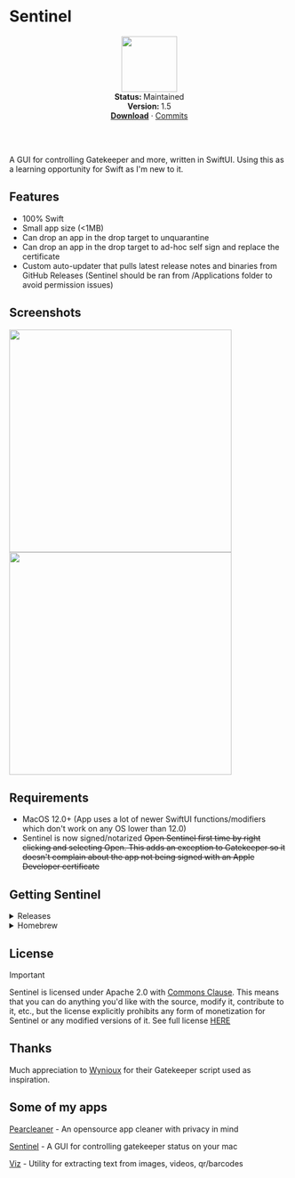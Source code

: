 # Sentinel
<p align="center">
  <img src="https://github.com/alienator88/Sentinel/assets/6263626/2c3d699d-eea6-49db-8a7d-cc66e0ce9b97" width="100" height="100" />
   <br />
   <strong>Status: </strong>Maintained 
   <br />
   <strong>Version: </strong>1.5
   <br />
   <a href="https://github.com/alienator88/Sentinel/releases"><strong>Download</strong></a>
    · 
   <a href="https://github.com/alienator88/Sentinel/commits">Commits</a>
   <br />
   <br />
</p>
</br>

A GUI for controlling Gatekeeper and more, written in SwiftUI. Using this as a learning opportunity for Swift as I'm new to it.


## Features
- 100% Swift
- Small app size (<1MB)
- Can drop an app in the drop target to unquarantine
- Can drop an app in the drop target to ad-hoc self sign and replace the certificate
- Custom auto-updater that pulls latest release notes and binaries from GitHub Releases (Sentinel should be ran from /Applications folder to avoid permission issues)



## Screenshots

<img src="https://github.com/alienator88/Sentinel/assets/6263626/43a8bab1-9bb1-40b2-82ce-62c91b57e066" align="left" width="400" />

<img src="https://github.com/alienator88/Sentinel/assets/6263626/7cbf2e86-e73c-49d6-9fca-cfeb0273bab2" align="center" width="400" />


## Requirements
- MacOS 12.0+ (App uses a lot of newer SwiftUI functions/modifiers which don't work on any OS lower than 12.0)
- Sentinel is now signed/notarized ~~Open Sentinel first time by right clicking and selecting Open. This adds an exception to Gatekeeper so it doesn't complain about the app not being signed with an Apple Developer certificate~~


## Getting Sentinel

<details>
  <summary>Releases</summary>

> Pre-compiled, always up-to-date versions are available from my releases page.
</details>

<details>
  <summary>Homebrew</summary>
   
> Since I don't have a paid developer account, I can't submit to the main Homebrew cask repo.
You can still add the app via Homebrew by tapping my homebrew repo:
```
brew install alienator88/homebrew-cask/sentinel-app --no-quarantine
```
</details>


## License
> [!IMPORTANT]
> Sentinel is licensed under Apache 2.0 with [Commons Clause](https://commonsclause.com/). This means that you can do anything you'd like with the source, modify it, contribute to it, etc., but the license explicitly prohibits any form of monetization for Sentinel or any modified versions of it. See full license [HERE](https://github.com/alienator88/Sentinel/blob/main/LICENSE.md)
> 

## Thanks

Much appreciation to [Wynioux]([https://freemacsoft.net/appcleaner/](https://github.com/wynioux/macOS-GateKeeper-Helper)) for their Gatekeeper script used as inspiration.

## Some of my apps

[Pearcleaner](https://github.com/alienator88/Pearcleaner) - An opensource app cleaner with privacy in mind

[Sentinel](https://github.com/alienator88/Sentinel) - A GUI for controlling gatekeeper status on your mac

[Viz](https://github.com/alienator88/Viz) - Utility for extracting text from images, videos, qr/barcodes
